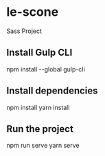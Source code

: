 # le-scone

Sass Project

## Install Gulp CLI

npm install --global gulp-cli

## Install dependencies

npm install
yarn install

## Run the project

npm run serve
yarn serve
